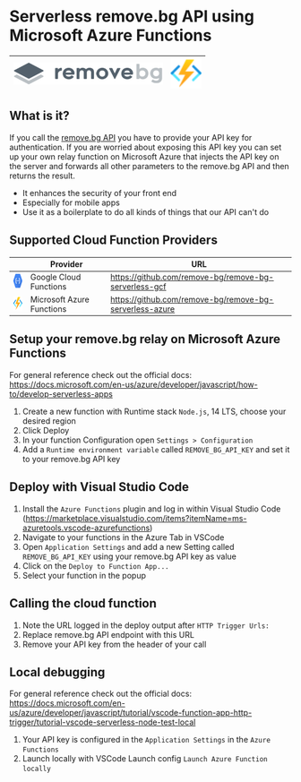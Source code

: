# Serverless remove.bg API using Microsoft Azure Functions
| <img src="/readme_images/remove-bg-logo.svg" height="40"> | <img src="/readme_images/azure-functions.svg" height="55"> |
| --- | --- |

## What is it?
If you call the [remove.bg API](https://remove.bg/api) you have to provide your API key for authentication. If you are worried about exposing this API key you can set up your own relay function on Microsoft Azure that injects the API key on the server and forwards all other parameters to the remove.bg API and then returns the result.

* It enhances the security of your front end
* Especially for mobile apps
* Use it as a boilerplate to do all kinds of things that our API can't do

## Supported Cloud Function Providers
| | Provider | URL |
| --- | --- | --- |
| <img src="/readme_images/gcf-logo.svg" height="25"> | Google Cloud Functions | https://github.com/remove-bg/remove-bg-serverless-gcf |
| <img src="/readme_images/azure-functions.svg" height="25"> | Microsoft Azure Functions | https://github.com/remove-bg/remove-bg-serverless-azure |


## Setup your remove.bg relay on Microsoft Azure Functions

For general reference check out the official docs: https://docs.microsoft.com/en-us/azure/developer/javascript/how-to/develop-serverless-apps
1. Create a new function with Runtime stack `Node.js`, 14 LTS, choose your desired region
1. Click Deploy
1. In your function Configuration open `Settings > Configuration`
1. Add a `Runtime environment variable` called `REMOVE_BG_API_KEY` and set it to your remove.bg API key

## Deploy with Visual Studio Code
1. Install the `Azure Functions` plugin and log in within Visual Studio Code (https://marketplace.visualstudio.com/items?itemName=ms-azuretools.vscode-azurefunctions)
1. Navigate to your functions in the Azure Tab in VSCode
1. Open `Application Settings` and add a new Setting called `REMOVE_BG_API_KEY` using your remove.bg API key as value
1. Click on the `Deploy to Function App...`
1. Select your function in the popup

## Calling the cloud function
1. Note the URL logged in the deploy output after `HTTP Trigger Urls:`
1. Replace remove.bg API endpoint with this URL
1. Remove your API key from the header of your call

## Local debugging
For general reference check out the official docs: https://docs.microsoft.com/en-us/azure/developer/javascript/tutorial/vscode-function-app-http-trigger/tutorial-vscode-serverless-node-test-local
1. Your API key is configured in the `Application Settings` in the `Azure Functions`
1. Launch locally with VSCode Launch config `Launch Azure Function locally`

